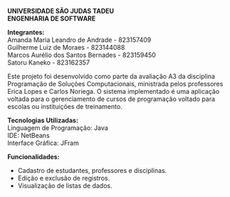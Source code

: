 **UNIVERSIDADE SÃO JUDAS TADEU  
ENGENHARIA DE SOFTWARE**

**Integrantes:**  
Amanda Maria Leandro de Andrade - 823157409  
Guilherme Luiz de Moraes - 823144088  
Marcos Aurélio dos Santos Bernades - 823159450  
Satoru Kaneko - 823162357

Este projeto foi desenvolvido como parte da avaliação A3 da disciplina Programação de Soluções Computacionais, ministrada pelos professores Erica Lopes e Carlos Noriega. O sistema implementado é uma aplicação voltada para o gerenciamento de cursos de programação voltado para escolas ou instituições de treinamento.  

**Tecnologias Utilizadas:**  
Linguagem de Programação: Java  
IDE: NetBeans  
Interface Gráfica: JFram

**Funcionalidades:**  
- Cadastro de estudantes, professores e disciplinas.  
- Edição e exclusão de registros.  
- Visualização de listas de dados.

